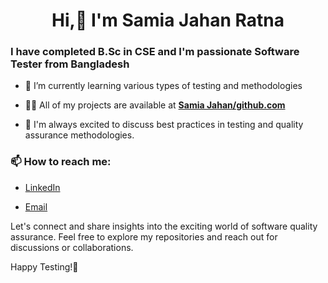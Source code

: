 <h1 align="center">Hi,👋 I'm Samia Jahan Ratna</h1>
<h3> I have completed B.Sc in CSE and I'm passionate Software Tester from Bangladesh</h3>


- 🌱 I’m currently learning various types of testing and methodologies
  
- 👨‍💻 All of my projects are available at **[Samia Jahan/github.com](https://github.com/samiaJahan929)**
  
- 💬 I'm always excited to discuss best practices in testing and quality assurance methodologies.
  
  
<h3>📫 How to reach me:</h3>

- <a href = "https://www.linkedin.com/in/samia-jahan-04a9b6230/">LinkedIn</a>

- <a href = "samiajahan763@gmail.com">Email</a>

Let's connect and share insights into the exciting world of software quality assurance. Feel free to explore my repositories and reach out for discussions or collaborations.

Happy Testing!🚀
